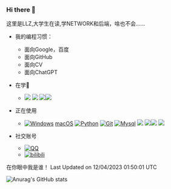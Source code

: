 <!--
**LLZ14/LLZ14** is a ✨ _special_ ✨ repository because its `README.md` (this file) appears on your GitHub profile.

Here are some ideas to get you started:

- 🔭 I’m currently working on ...
- 🌱 I’m currently learning ...
- 👯 I’m looking to collaborate on ...
- 🤔 I’m looking for help with ...
- 💬 Ask me about ...
- 📫 How to reach me: ...
- 😄 Pronouns: ...
- ⚡ Fun fact: ...
-->
### Hi there 👋

这里是LLZ,大学生在读,学NETWORK和后端，啥也不会……


- 我的编程习惯：
  - 面向Google，百度
  - 面向GitHub
  - 面向CV
  - 面向ChatGPT
- 在学🌟
  -  ![](https://img.shields.io/badge/-React-2d98ce?style=flat-square&logo=React&logoColor=fff)  ![](https://img.shields.io/badge/-Docker-2496ED?style=flat-square&logo=Docker&logoColor=fff) ![](https://img.shields.io/badge/-Redis-DC382D?style=flat-square&logo=Redis&logoColor=fff)![](https://img.shields.io/badge/-MongoDB-47A248?style=flat-square&logo=MongoDB&logoColor=fff)

- 正在使用

  - [![Windows](https://img.shields.io/badge/Windows10-0078d7?style=flat-square&logo=windows&logoColor=fff)](https://blogs.windows.com/) [macOS](https://simpleicons.org/icons/macos.svg) [![Python](https://img.shields.io/badge/-Python-3776AB?style=flat-square&logo=Python&logoColor=white)](https://www.python.org/)   [![Git](https://img.shields.io/badge/-Git-f05032?style=flat-square&logo=git&logoColor=white)](https://git-scm.com/)    [![Mysql](https://img.shields.io/badge/-MySQL-4479A1?style=flat-square&logo=MySQL&logoColor=white)](https://www.mysql.com/) ![](https://img.shields.io/badge/-Node.js-339933?style=flat-square&logo=Node.js&logoColor=fff) ![](https://img.shields.io/badge/-Vue-4fc08d?style=flat-square&logo=Vue.js&logoColor=fff)![](https://img.shields.io/badge/-Linux-000000?style=flat-square&logo=Linux&logoColor=fff) ![](https://img.shields.io/badge/-MySQL-4479A1?style=flat-square&logo=MySQL&logoColor=fff) 


- 社交账号

  -  [![QQ](https://img.shields.io/badge/QQ-2878225944-lightgrey?style=flat-square&logo=Tencent%20QQ&logoColor=white&labelColor=EB1923)](https://wpa.qq.com/msgrd?v=3&uin=2878225944&site=qq&menu=yes) 
  -  [![bilibili](https://img.shields.io/badge/bilibili-子Li-lightgrey?style=flat-square&logo=bilibili&logoColor=white&labelColor=00A1D6)](https://space.bilibili.com/385406820)


在你眼中我是谁！
 Last Updated on 12/04/2023 01:50:01 UTC
<!--END_SECTION:waka-->


![Anurag's GitHub stats](https://github-readme-stats.vercel.app/api?username=LLZ14&show_icons=true&theme=cobalt)
